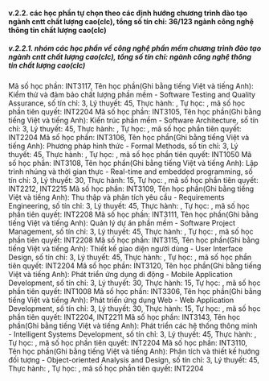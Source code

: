 #### v.2.2. các học phần tự chọn theo các định hướng chương trình đào tạo ngành cntt chất lượng cao(clc), tổng số tín chỉ: 36/123 ngành công nghệ thông tin chất lượng cao(clc)
##### v.2.2.1. nhóm các học phần về công nghệ phần mềm chương trình đào tạo ngành cntt chất lượng cao(clc), tổng số tín chỉ: ngành công nghệ thông tin chất lượng cao(clc)
Mã số học phần: INT3117, Tên học phần(Ghi bằng tiếng Việt và tiếng Anh): Kiểm thử và đảm bảo chất lượng phần mềm - Software Testing and Quality Assurance, số tín chỉ: 3, Lý thuyết: 45, Thực hành: , Tự học: , mã số học phần tiên quyết: INT2204
Mã số học phần: INT3105, Tên học phần(Ghi bằng tiếng Việt và tiếng Anh): Kiến trúc phần mềm - Software Architecture, số tín chỉ: 3, Lý thuyết: 45, Thực hành: , Tự học: , mã số học phần tiên quyết: INT2204
Mã số học phần: INT3106, Tên học phần(Ghi bằng tiếng Việt và tiếng Anh): Phương pháp hình thức - Formal Methods, số tín chỉ: 3, Lý thuyết: 45, Thực hành: , Tự học: , mã số học phần tiên quyết: INT1050
Mã số học phần: INT3108, Tên học phần(Ghi bằng tiếng Việt và tiếng Anh): Lập trình nhúng và thời gian thực - Real-time and embedded programming, số tín chỉ: 3, Lý thuyết: 30, Thực hành: 15, Tự học: , mã số học phần tiên quyết: INT2212, INT2215
Mã số học phần: INT3109, Tên học phần(Ghi bằng tiếng Việt và tiếng Anh): Thu thập và phân tích yêu cầu - Requirements Engineering, số tín chỉ: 3, Lý thuyết: 45, Thực hành: , Tự học: , mã số học phần tiên quyết: INT2208
Mã số học phần: INT3111, Tên học phần(Ghi bằng tiếng Việt và tiếng Anh): Quản lý dự án phần mềm - Software Project Management, số tín chỉ: 3, Lý thuyết: 45, Thực hành: , Tự học: , mã số học phần tiên quyết: INT2208
Mã số học phần: INT3115, Tên học phần(Ghi bằng tiếng Việt và tiếng Anh): Thiết kế giao diện người dùng - User Interface Design, số tín chỉ: 3, Lý thuyết: 45, Thực hành: , Tự học: , mã số học phần tiên quyết: INT2204
Mã số học phần: INT3120, Tên học phần(Ghi bằng tiếng Việt và tiếng Anh): Phát triển ứng dụng di động  - Mobile Application Development, số tín chỉ: 3, Lý thuyết: 30, Thực hành: 15, Tự học: , mã số học phần tiên quyết: INT1008
Mã số học phần: INT3306, Tên học phần(Ghi bằng tiếng Việt và tiếng Anh): Phát triển ứng dụng Web  - Web Application Development, số tín chỉ: 3, Lý thuyết: 30, Thực hành: 15, Tự học: , mã số học phần tiên quyết: INT2204, INT2211
Mã số học phần: INT3143, Tên học phần(Ghi bằng tiếng Việt và tiếng Anh): Phát triển các hệ thống thông minh - Intelligent Systems Development, số tín chỉ: 3, Lý thuyết: 45, Thực hành: , Tự học: , mã số học phần tiên quyết: INT2204
Mã số học phần: INT3110, Tên học phần(Ghi bằng tiếng Việt và tiếng Anh): Phân tích và thiết kế hướng đối tượng - Object-oriented Analysis and Design, số tín chỉ: 3, Lý thuyết: 45, Thực hành: , Tự học: , mã số học phần tiên quyết: INT2204
